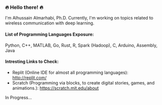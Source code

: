 ### 🔥  Hello there!  🔥

I'm Alhussain Almarhabi, Ph.D. Currently, I'm working on topics related to wireless communication with deep learning.

#### List of Programming Languages Exposure:
Python, C++, MATLAB, Go, Rust, R, Spark (Hadoop), C, Arduino, Assembly, Java

#### Intresting Links to Check:
- Replit (Online IDE for almost all programming languages): http://replit.com/
- Scratch (Programming via blocks, to create digital stories, games, and animations.): https://scratch.mit.edu/about 

In Progress...

<!--
**aalmarhabi/aalmarhabi** is a ✨ _special_ ✨ repository because its `README.md` (this file) appears on your GitHub profile.

Here are some ideas to get you started:

- 🔭 I’m currently working on ...
- 🌱 I’m currently learning ...
- 👯 I’m looking to collaborate on ...
- 🤔 I’m looking for help with ...
- 💬 Ask me about ...
- 📫 How to reach me: ...
- 😄 Pronouns: ...
- ⚡ Fun fact: ...
-->
